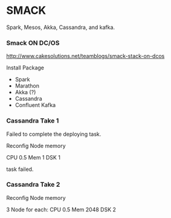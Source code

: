 SMACK
====

Spark, Mesos, Akka, Cassandra, and kafka.

### Smack ON DC/OS

http://www.cakesolutions.net/teamblogs/smack-stack-on-dcos

Install Package

* Spark
* Marathon
* Akka (?)
* Cassandra
* Confluent Kafka

### Cassandra Take 1

Failed to complete the deploying task.

Reconfig Node memory

CPU 0.5
Mem 1
DSK 1

task failed.

### Cassandra Take 2

Reconfig Node memory

3 Node for each:
CPU 0.5
Mem 2048
DSK 2
